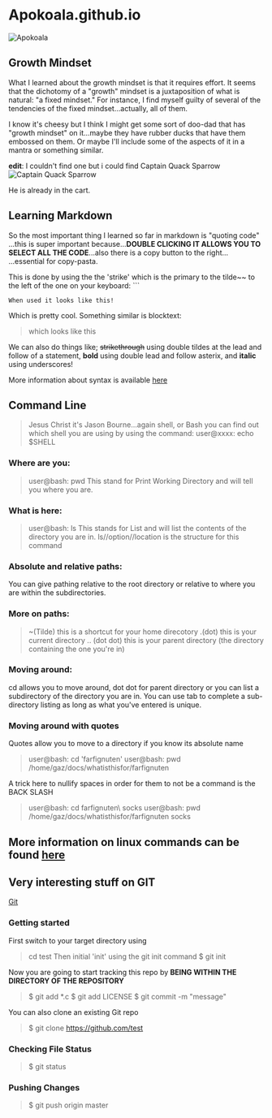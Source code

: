 # Apokoala.github.io

![Apokoala](https://imgur.com/J9xyint)

## Growth Mindset

What I learned about the growth mindset is that it requires effort. It seems that the dichotomy of a "growth" mindset is a juxtaposition of what is natural: "a fixed mindset." For instance, I find myself guilty of several of the tendencies of the fixed mindset...actually, all of them.

I know it's cheesy but I think I might get some sort of doo-dad that has "growth mindset" on it...maybe they have rubber ducks that have them embossed on them. Or maybe I'll include some of the aspects of it in a mantra or something similar.

__edit__: I couldn't find one but i could find Captain Quack Sparrow
![Captain Quack Sparrow](https://m.media-amazon.com/images/I/61MbPW--ONL._AC_SX466_.jpg)

He is already in the cart.

## Learning Markdown

So the most important thing I learned so far in markdown is "quoting code" ...this is super important because...__DOUBLE CLICKING IT ALLOWS YOU TO SELECT ALL THE CODE__...also there is a copy button to the right... ...essential for copy-pasta.

This is done by using the the 'strike' which is the primary to the tilde~~ to the left of the one on your keyboard: ```

```
When used it looks like this!
```
Which is pretty cool.
Something similar is blocktext:
> which
> looks like
> this

 We can also do things like;
~~strikethrough~~ using double tildes at the lead and follow of a statement, **bold** using double lead and follow asterix, and __italic__ using underscores!

More information about syntax is available [here](https://docs.github.com/en/get-started/writing-on-github/getting-started-with-writing-and-formatting-on-github/basic-writing-and-formatting-syntax)

## Command Line

>Jesus Christ it's Jason Bourne...again shell, or Bash
>you can find out which shell you are using by using the command:
>user@xxxx: echo $SHELL

### Where are you:
>user@bash: pwd
This stand for Print Working Directory and will tell you where you are.

### What is here:
>user@bash: ls
This stands for List and will list the contents of the directory you are in.
>ls//option//location is the structure for this command

### Absolute and relative paths:
You can give pathing relative to the root directory or relative to where you are within the subdirectories. 

### More on paths:
>~(Tilde) this is a shortcut for your home direcotory
>.(dot) this is your current directory
>.. (dot dot) this is your parent directory (the directory containing the one you're in)

### Moving around:
cd allows you to move around, dot dot for parent directory or you can list a subdirectory of the directory you are in. You can use tab to complete a sub-directory listing as long as what you've entered is unique.

### Moving around with quotes
Quotes allow you to move to a directory if you know its absolute name

>user@bash: cd 'farfignuten'
>user@bash: pwd
>/home/gaz/docs/whatisthisfor/farfignuten

A trick here to nullify spaces in order for them to not be a command is the BACK SLASH

>user@bash: cd farfignuten\ socks
>user@bash: pwd
>/home/gaz/docs/whatisthisfor/farfignuten socks

## More information on linux commands can be found [here](https://ryanstutorials.net/linuxtutorial/filemanipulation.php)


## Very interesting stuff on GIT
[Git](https://blog.udemy.com/git-tutorial-a-comprehensive-guide/)

### Getting started

First switch to your target directory using
> cd test
Then initial 'init' using the git init command
>$ git init

Now you are going to start tracking this repo by __BEING WITHIN THE DIRECTORY OF THE REPOSITORY__
>$ git add *.c
>$ git add LICENSE
>$ git commit -m "message"

You can also clone an existing Git repo
>$ git clone https://github.com/test

### Checking File Status
>$ git status

### Pushing Changes
>$ git push origin master
